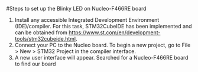 #Steps to set up the Blinky LED on Nucleo-F466RE board  
1) Install any accessible Integrated Development Environment (IDE)/compiler. For this task, STM32CubeIDE  has been implemented and can be obtained from https://www.st.com/en/development-tools/stm32cubeide.html.   
2) Connect your PC to the Nucleo board. To begin a new project, go to File > New > STM32 Project in the compiler interface.  
3) A new user interface will appear. Searched for a Nucleo-F466RE board to find our board

